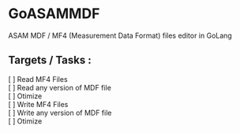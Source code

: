 # GoASAMMDF
ASAM MDF / MF4 (Measurement Data Format) files editor in GoLang

## **Targets / Tasks** :  
 [ ] Read MF4 Files  
 [ ] Read any version of MDF file  
 [ ] Otimize  
 [ ] Write MF4 Files  
 [ ] Write any version of MDF file  
 [ ] Otimize  
